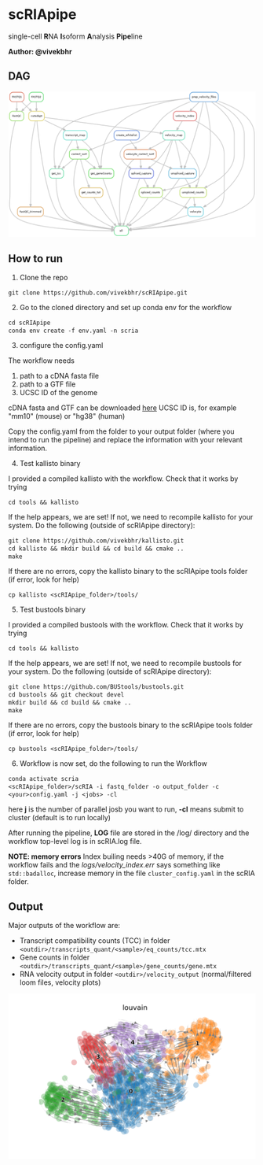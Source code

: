 # scRIApipe

single-cell **R**NA **I**soform **A**nalysis **Pipe**line

**Author: @vivekbhr**

## DAG

![](./workflow_dag.png)

## How to run

1. Clone the repo

```
git clone https://github.com/vivekbhr/scRIApipe.git
```

2. Go to the cloned directory and set up conda env for the workflow

```
cd scRIApipe
conda env create -f env.yaml -n scria
```

3. configure the config.yaml

The workflow needs
1) path to a cDNA fasta file
2) path to a GTF file
3) UCSC ID of the genome

cDNA fasta and GTF can be downloaded [here](https://www.ensembl.org/info/data/ftp/index.html)
UCSC ID is, for example "mm10" (mouse) or "hg38" (human)

Copy the config.yaml from the folder to your output folder (where you intend to run the pipeline) and replace the information with your relevant information.

4. Test kallisto binary

I provided a compiled kallisto with the workflow. Check that it works by trying

```
cd tools && kallisto
```

If the help appears, we are set! If not, we need to recompile kallisto for your system. Do the following (outside of scRIApipe directory):

```
git clone https://github.com/vivekbhr/kallisto.git
cd kallisto && mkdir build && cd build && cmake ..
make
```

If there are no errors, copy the kallisto binary to the scRIApipe tools folder (if error, look for help)

```
cp kallisto <scRIApipe_folder>/tools/
```

5. Test bustools binary

I provided a compiled bustools with the workflow. Check that it works by trying

```
cd tools && kallisto
```

If the help appears, we are set! If not, we need to recompile bustools for your system. Do the following (outside of scRIApipe directory):

```
git clone https://github.com/BUStools/bustools.git
cd bustools && git checkout devel
mkdir build && cd build && cmake ..
make
```

If there are no errors, copy the bustools binary to the scRIApipe tools folder (if error, look for help)

```
cp bustools <scRIApipe_folder>/tools/
```

6. Workflow is now set, do the following to run the Workflow

```
conda activate scria
<scRIApipe_folder>/scRIA -i fastq_folder -o output_folder -c <your>config.yaml -j <jobs> -cl
```

here **j** is the number of parallel josb you want to run, **-cl** means submit to cluster (default is to run locally)

After running the pipeline, **LOG** file are stored in the /log/ directory and the workflow top-level log is in scRIA.log file.

**NOTE: memory errors**
Index builing needs >40G of memory, if the workflow fails and the *logs/velocity_index.err* says something like `std::badalloc`, increase memory in the file `cluster_config.yaml` in the scRIA folder.

## Output

Major outputs of the workflow are:

  - Transcript compatibility counts (TCC) in folder `<outdir>/transcripts_quant/<sample>/eq_counts/tcc.mtx`
  - Gene counts in folder `<outdir>/transcripts_quant/<sample>/gene_counts/gene.mtx`
  - RNA velocity output in folder `<outdir>/velocity_output` (normal/filtered loom files, velocity plots)

![](./velocity-stream_louvain_example.png)
